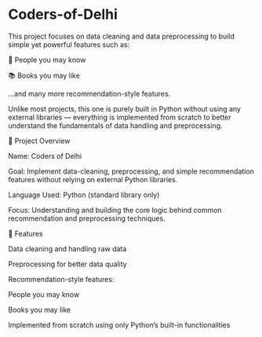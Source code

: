 # Coders-of-Delhi

This project focuses on data cleaning and data preprocessing to build simple yet powerful features such as:

👥 People you may know

📚 Books you may like

…and many more recommendation-style features.

Unlike most projects, this one is purely built in Python without using any external libraries — everything is implemented from scratch to better understand the fundamentals of data handling and preprocessing.


📌 Project Overview

Name: Coders of Delhi

Goal: Implement data-cleaning, preprocessing, and simple recommendation features without relying on external Python libraries.

Language Used: Python (standard library only)

Focus: Understanding and building the core logic behind common recommendation and preprocessing techniques.



🚀 Features

Data cleaning and handling raw data

Preprocessing for better data quality

Recommendation-style features:

People you may know

Books you may like

Implemented from scratch using only Python’s built-in functionalities
